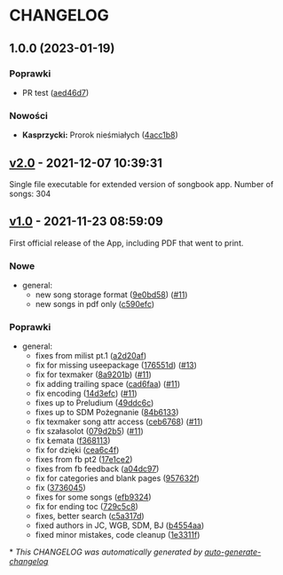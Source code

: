 # CHANGELOG

## 1.0.0 (2023-01-19)


### Poprawki

* PR test ([aed46d7](https://github.com/matiusz/songbook/commit/aed46d77004eee68bb1d6d4f674e2436f5cceb38))


### Nowości

* **Kasprzycki:** Prorok nieśmiałych ([4acc1b8](https://github.com/matiusz/songbook/commit/4acc1b8a18b3a9738f46618bc303f419ce699350))

## [v2.0](https://github.com/matiusz/songbook/releases/tag/v2.0) - 2021-12-07 10:39:31

Single file executable for extended version of songbook app. Number of songs: 304

## [v1.0](https://github.com/matiusz/songbook/releases/tag/v1.0) - 2021-11-23 08:59:09

First official release of the App, including PDF that went to print.

### Nowe

- general:
  - new song storage format ([9e0bd58](https://github.com/matiusz/songbook/commit/9e0bd5880433f167de20a92f10b506b4be663f31)) ([#11](https://github.com/matiusz/songbook/pull/11))
  - new songs in pdf only ([c590efc](https://github.com/matiusz/songbook/commit/c590efcd32921b63692583e68f716dfaf5573894))

### Poprawki

- general:
  - fixes from milist pt.1 ([a2d20af](https://github.com/matiusz/songbook/commit/a2d20affdca06bd0d09d3c3e5e9d73aab8751def))
  - fix for missing useepackage ([176551d](https://github.com/matiusz/songbook/commit/176551dc3245eba9eb4ea95175601dedd5ac341a)) ([#13](https://github.com/matiusz/songbook/pull/13))
  - fix for texmaker ([8a9201b](https://github.com/matiusz/songbook/commit/8a9201b011b34c327555c24827eaf57acd621ab9)) ([#11](https://github.com/matiusz/songbook/pull/11))
  - fix adding trailing space ([cad6faa](https://github.com/matiusz/songbook/commit/cad6faadba064caeea4cf0491117e178ccad3c4c)) ([#11](https://github.com/matiusz/songbook/pull/11))
  - fix encoding ([14d3efc](https://github.com/matiusz/songbook/commit/14d3efc17b1b299d4303840bbd1271aab14fa110)) ([#11](https://github.com/matiusz/songbook/pull/11))
  - fixes up to Preludium ([49ddc6c](https://github.com/matiusz/songbook/commit/49ddc6cf78146dad9e7b33062ea36a0b1a7dabf4))
  - fixes up to SDM Pożegnanie ([84b6133](https://github.com/matiusz/songbook/commit/84b61337ad7272752128794b42fdf8093fd42325))
  - fix texmaker song attr access ([ceb6768](https://github.com/matiusz/songbook/commit/ceb67680c66f6648235eba4230d87721b39699b0)) ([#11](https://github.com/matiusz/songbook/pull/11))
  - fix szałasolot ([079d2b5](https://github.com/matiusz/songbook/commit/079d2b5e3d51ab109eb65e40b0230769f21c8f46)) ([#11](https://github.com/matiusz/songbook/pull/11))
  - fix Łemata ([f368113](https://github.com/matiusz/songbook/commit/f3681132e6edf7da77f7f5ceac814912c42f8a6a))
  - fix for dzięki ([cea6c4f](https://github.com/matiusz/songbook/commit/cea6c4fe735f50267292f559ef2620762a1432f5))
  - fixes from fb pt2 ([17e1ce2](https://github.com/matiusz/songbook/commit/17e1ce2353f5716c2d791ababd94c11519dcf0af))
  - fixes from fb feedback ([a04dc97](https://github.com/matiusz/songbook/commit/a04dc979e6d9338e769b56bbd0df0642f74a1cac))
  - fix for categories and blank pages ([957632f](https://github.com/matiusz/songbook/commit/957632ff2972ef2f9c65fd1481a3642aa2f1fb6f))
  - fix ([3736045](https://github.com/matiusz/songbook/commit/373604545c1783ce5a4f199ec9a80fc87fec5ad1))
  - fixes for some songs ([efb9324](https://github.com/matiusz/songbook/commit/efb93249b268f9f2354abe352474d08da75dcdcc))
  - fix for ending toc ([729c5c8](https://github.com/matiusz/songbook/commit/729c5c867bec509b74a507a0b06153a8ca13ff65))
  - fixes, better search ([c5a317d](https://github.com/matiusz/songbook/commit/c5a317d96974123a46d5e9d4b06fad6130d183c8))
  - fixed authors in JC, WGB, SDM, BJ ([b4554aa](https://github.com/matiusz/songbook/commit/b4554aa4d50db7c8b75b4d854dd3b716120860e0))
  - fixed minor mistakes, code cleanup ([1e3311f](https://github.com/matiusz/songbook/commit/1e3311fd254ce692ff88440e5ccc3903fe1f2658))

\* *This CHANGELOG was automatically generated by [auto-generate-changelog](https://github.com/BobAnkh/auto-generate-changelog)*

